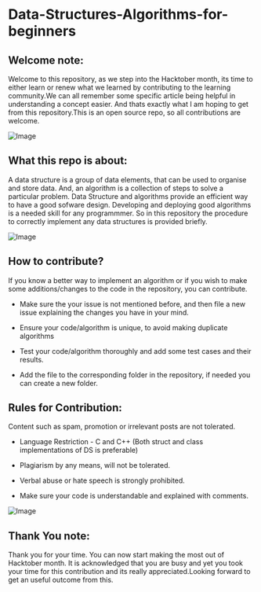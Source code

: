 # Data-Structures-Algorithms-for-beginners


## Welcome note:

Welcome to this repository, as we step into the Hacktober month, its time to either learn or renew what we learned by contributing to the learning community.We can all remember some specific article being helpful in understanding a concept easier. And thats exactly what I am hoping to get from this repository.This is an open source repo, so all contributions are welcome. 


![Image](https://i.ibb.co/tDkpX05/img.png)



## What this repo is about:

A data structure is a group of data elements, that can be used to organise and store data. And, an algorithm is a collection of steps to solve a particular problem.
Data Structure and algorithms provide an efficient way to have a good sofware design. Developing and deploying good algorithms is a needed skill for any programmmer.
So in this repository the procedure to correctly implement any data structures is provided briefly.

![Image](https://static.arageek.com/wp-content/uploads/2019/03/Competitive-Programming-1-e1554391913563.jpg)

## How to contribute?

If you know a better way to implement an algorithm or if you wish to make some additions/changes to the code in the repository, you can contribute.

* Make sure the your issue is not mentioned before, and then file a new issue explaining the changes you have in your mind.

* Ensure your code/algorithm is unique, to avoid making duplicate algorithms

* Test your code/algorithm thoroughly and add some test cases and their results.

* Add the file to the corresponding folder in the repository, if needed you can create a new folder.

## Rules for Contribution:

Content such as spam, promotion or irrelevant posts are not tolerated.

* Language Restriction - C and C++ (Both struct and class implementations of DS is preferable)

* Plagiarism by any means, will not be tolerated.

* Verbal abuse or hate speech is strongly prohibited.

* Make sure your code is understandable and explained with comments.



![Image](https://i.ibb.co/S5qpZ4H/68747470733a2f2f692e70696e696d672e636f6d2f6f726967696e616c732f64612f38642f32382f64613864323837643263.png)

## Thank You note:

Thank you for your time. You can now start making the most out of Hacktober month. It is acknowledged that you are busy and yet you took your time for this contribution and its really appreciated.Looking forward to get an useful outcome from this.

